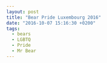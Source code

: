 ```yaml
---
layout: post
title: "Bear Pride Luxembourg 2016"
date: "2016-10-07 15:16:30 +0200"
tags:
  - bears
  - LGBTQ
  - Pride
  - Mr Bear
---
```

